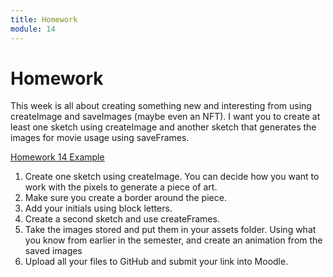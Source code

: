 ```yaml
---
title: Homework
module: 14
---
```


# Homework

This week is all about creating something new and interesting from using createImage and saveImages (maybe even an NFT).  I want you to create at least one sketch using createImage and another sketch that generates the images for movie usage using saveFrames.

<a href="https://github.com/Montana-Media-Arts/220_CreativeCoding2-Spring2021-Samples/tree/main/Homework%2014" target="_new">Homework 14 Example</a>

1. Create one sketch using createImage. You can decide how you want to work with the pixels to generate a piece of art.
2. Make sure you create a border around the piece.
3. Add your initials using block letters.
4. Create a second sketch and use createFrames.
5. Take the images stored and put them in your assets folder.  Using what you know from earlier in the semester, and create an animation from the saved images
6. Upload all your files to GitHub and submit your link into Moodle.